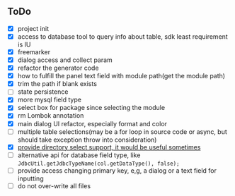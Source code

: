 ## ToDo

- [X] project init
- [X] access to database tool to query info about table, sdk least requirement is IU
- [X] freemarker
- [X] dialog access and collect param
- [X] refactor the generator code
- [X] how to fulfill the panel text field with module path(get the module path)
- [X] trim the path if blank exists
- [ ] state persistence
- [X] more mysql field type
- [X] select box for package since selecting the module
- [X] rm Lombok annotation
- [X] main dialog UI refactor, especially format and color
- [ ] multiple table selections(may be a for loop in source code or async, but should take exception throw into consideration)
- [X] [provide directory select support, it would be useful sometimes](./doc/img/2023-11-21_10-45-12.png)
- [ ] alternative api for database field type, like `JdbcUtil.getJdbcTypeName(col.getDataType(), false);`
- [ ] provide access changing primary key, e,g, a dialog or a text field for inputting
- [ ] do not over-write all files